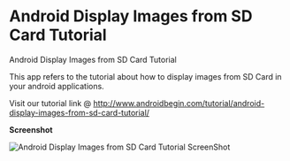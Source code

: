 Android Display Images from SD Card Tutorial
============================================

Android Display Images from SD Card Tutorial

This app refers to the tutorial about how to display images from SD Card in your android applications. 

Visit our tutorial link @ http://www.androidbegin.com/tutorial/android-display-images-from-sd-card-tutorial/

**Screenshot**

![Android Display Images from SD Card Tutorial ScreenShot](http://www.androidbegin.com/wp-content/uploads/2013/04/SD-Image-Tutorial-ScreenShots.png)
